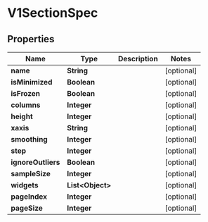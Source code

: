 

# V1SectionSpec


## Properties

| Name | Type | Description | Notes |
|------------ | ------------- | ------------- | -------------|
|**name** | **String** |  |  [optional] |
|**isMinimized** | **Boolean** |  |  [optional] |
|**isFrozen** | **Boolean** |  |  [optional] |
|**columns** | **Integer** |  |  [optional] |
|**height** | **Integer** |  |  [optional] |
|**xaxis** | **String** |  |  [optional] |
|**smoothing** | **Integer** |  |  [optional] |
|**step** | **Integer** |  |  [optional] |
|**ignoreOutliers** | **Boolean** |  |  [optional] |
|**sampleSize** | **Integer** |  |  [optional] |
|**widgets** | **List&lt;Object&gt;** |  |  [optional] |
|**pageIndex** | **Integer** |  |  [optional] |
|**pageSize** | **Integer** |  |  [optional] |




